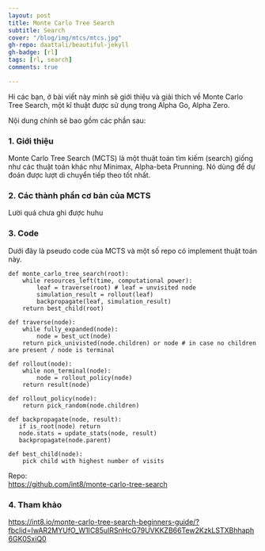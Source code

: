 ```yaml
---
layout: post
title: Monte Carlo Tree Search
subtitle: Search
cover: "/blog/img/mtcs/mtcs.jpg"
gh-repo: daattali/beautiful-jekyll
gh-badge: [rl]
tags: [rl, search]
comments: true

---
```

Hi các bạn, ở bài viết này mình sẽ giới thiệu và giải thích về Monte Carlo Tree Search, một kĩ thuật được sử dụng trong Alpha Go, Alpha Zero.



Nội dung chính sẽ bao gồm các phần sau: <br/>
### 1. Giới thiệu
Monte Carlo Tree Search (MCTS) là một thuật toán tìm kiếm (search) giống như các thuật toán khác như Minimax, Alpha-beta Prunning. Nó dùng để dự đoán được lượt di chuyển tiếp theo tốt nhất.
### 2. Các thành phần cơ bản của MCTS
Lười quá chưa ghi được huhu
<!-- Node being not-fully expanded means at least one of its children is unvisited, not explored. Once not fully expanded node is encountered, one of its unvisited children is chosen to become a root node for a single playout/simulation. The result of the simulation is then propagated back up to the current tree root updating game tree nodes statistics. Once the search (constrained by time or computational power) terminates, the move is chosen based on the gathered statistics.

Simulation/Playout

Game tree node expansion – fully expanded and visited nodes

Backpropagation – propagating back the simulation result

Nodes’ statistics

Game tree traversal

Upper Confidence Bound applied to trees

Terminating Monte Carlo Tree Search -->

### 3. Code
Dưới đây là pseudo code của MCTS và một số repo có implement thuật toán này.
```
def monte_carlo_tree_search(root):
    while resources_left(time, computational power):
        leaf = traverse(root) # leaf = unvisited node 
        simulation_result = rollout(leaf)
        backpropagate(leaf, simulation_result)
    return best_child(root)

def traverse(node):
    while fully_expanded(node):
        node = best_uct(node)
    return pick_univisted(node.children) or node # in case no children are present / node is terminal 
 
def rollout(node):
    while non_terminal(node):
        node = rollout_policy(node)
    return result(node) 
 
def rollout_policy(node):
    return pick_random(node.children)
 
def backpropagate(node, result):
   if is_root(node) return 
   node.stats = update_stats(node, result) 
   backpropagate(node.parent)
 
def best_child(node):
    pick child with highest number of visits
```
Repo:<br/>
https://github.com/int8/monte-carlo-tree-search

### 4. Tham khảo
https://int8.io/monte-carlo-tree-search-beginners-guide/?fbclid=IwAR2MYUfO_W1IC85uIRSnHcG79UVKKZB66Tew2KzkLSTXBhhaph6GK0SxiQ0